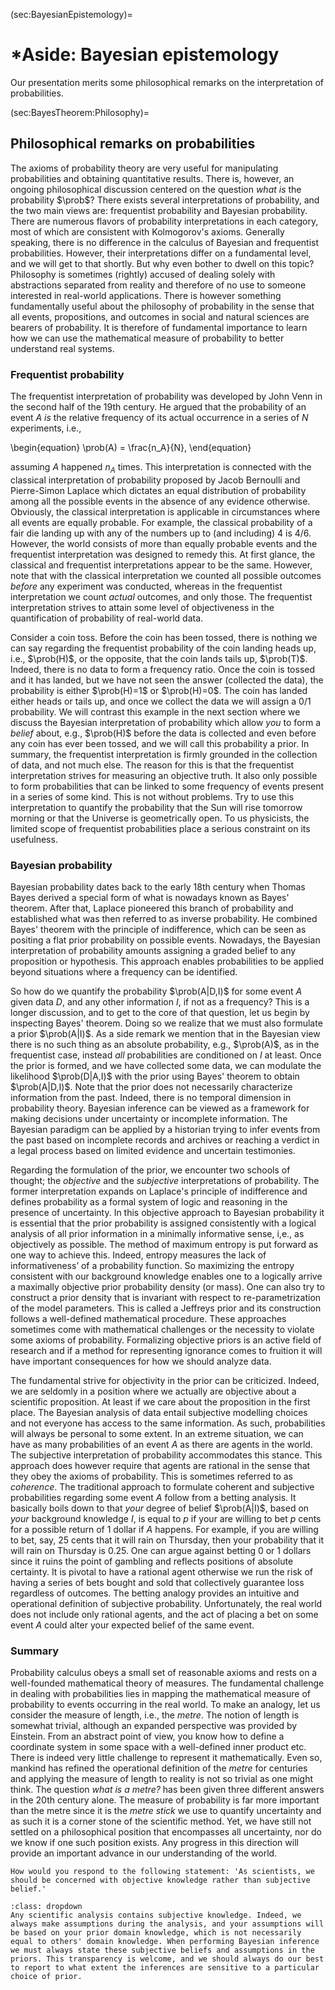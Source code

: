 (sec:BayesianEpistemology)=
# \*Aside: Bayesian epistemology

<div class="highlight-section">
Our presentation merits some philosophical remarks on the interpretation of probabilities.

(sec:BayesTheorem:Philosophy)=
## Philosophical remarks on probabilities

The axioms of probability theory are very useful for manipulating probabilities and obtaining quantitative results. There is, however, an ongoing philosophical discussion centered on the question _what is_ the probability $\prob$? There exists several interpretations of probability, and the two main views are: frequentist probability and Bayesian probability. There are numerous flavors of probability interpretations in each category, most of which are consistent with Kolmogorov's axioms. Generally speaking, there is no difference in the calculus of Bayesian and frequentist probabilities. However, their interpretations differ on a fundamental level, and we will get to that shortly. But why even bother to dwell on this topic? Philosophy is sometimes (rightly) accused of dealing solely with abstractions separated from reality and therefore of no use to someone interested in real-world applications. There is however something fundamentally useful about the philosophy of probability in the sense that all events, propositions, and outcomes in social and natural sciences are bearers of probability. It is therefore of fundamental importance to learn how we can use the mathematical measure of probability to better understand real systems.

### Frequentist probability
The frequentist interpretation of probability was developed by John Venn in the second half of the 19th century. He argued that the probability of an event $A$ _is_ the relative frequency of its actual occurrence in a series of $N$ experiments, i.e.,

\begin{equation}
\prob(A) = \frac{n_A}{N},
\end{equation}

assuming $A$ happened $n_A$ times. This interpretation is connected with the classical interpretation of probability proposed by Jacob Bernoulli and Pierre-Simon Laplace which dictates an equal distribution of probability among all the possible events in the absence of any evidence otherwise. Obviously, the classical interpretation is applicable in circumstances where all events are equally probable. For example, the classical probability of a fair die landing up with any of the numbers up to (and including) 4 is $4/6$. However, the world consists of more than equally probable events and the frequentist interpretation was designed to remedy this. At first glance, the classical and frequentist interpretations appear to be the same. However, note that with the classical interpretation we counted all possible outcomes _before_ any experiment was conducted, whereas in the frequentist interpretation we count _actual_ outcomes, and only those. The frequentist interpretation strives to attain some level of objectiveness in the quantification of probability of real-world data.

Consider a coin toss. Before the coin has been tossed, there is nothing we can say regarding the frequentist probability of the coin landing heads up, i.e., $\prob(H)$, or the opposite, that the coin lands tails up, $\prob(T)$. Indeed, there is no data to form a frequency ratio. Once the coin is tossed and it has landed, but we have not seen the answer (collected the data), the probability is either $\prob(H)=1$ or $\prob(H)=0$. The coin has landed either heads or tails up, and once we collect the data we will assign a 0/1 probability. We will contrast this example in the next section where we discuss the Bayesian interpretation of probability which allow _you_ to form a _belief_ about, e.g., $\prob(H)$ before the data is collected and even before any coin has ever been tossed, and we will call this probability a prior. In summary, the frequentist interpretation is firmly grounded in the collection of data, and not much else. The reason for this is that the frequentist interpretation strives for measuring an objective truth. It also only possible to form probabilities that can be linked to some frequency of events present in a series of some kind. This is not without problems. Try to use this interpretation to quantify the probability that the Sun will rise tomorrow morning or that the Universe is geometrically open. To us physicists, the limited scope of frequentist probabilities place a serious constraint on its usefulness. 

### Bayesian probability

Bayesian probability dates back to the early 18th century when Thomas Bayes derived a special form of what is nowadays known as Bayes' theorem. After that, Laplace pioneered this branch of probability and established what was then referred to as inverse probability. He combined Bayes' theorem with the principle of indifference, which can be seen as positing a flat prior probability on possible events. Nowadays, the Bayesian interpretation of probability amounts assigning a graded belief to any proposition or hypothesis. This approach enables probabilities to be applied beyond situations where a frequency can be identified.

So how do we quantify the probability $\prob(A|D,I)$ for some event $A$ given data $D$, and any other information $I$, if not as a frequency? This is a longer discussion, and to get to the core of that question, let us begin by inspecting Bayes' theorem. Doing so we realize that we must also formulate a prior $\prob(A|I)$. As a side remark we mention that in the Bayesian view there is no such thing as an absolute probability, e.g., $\prob(A)$, as in the frequentist case, instead _all_ probabilities are conditioned on $I$ at least. Once the prior is formed, and we have collected some data, we can modulate the likelihood $\prob(D|A,I)$ with the prior using Bayes' theorem to obtain $\prob(A|D,I)$. Note that the prior does not necessarily characterize information from the past. Indeed, there is no temporal dimension in probability theory. Bayesian inference can be viewed as a framework for making decisions under uncertainty or incomplete information. The Bayesian paradigm can be applied by a historian trying to infer events from the past based on incomplete records and archives or reaching a verdict in a legal process based on limited evidence and uncertain testimonies.

Regarding the formulation of the prior, we encounter two schools of thought; the _objective_ and the _subjective_ interpretations of probability. The former interpretation expands on Laplace's principle of indifference and defines probability as a formal system of logic and reasoning in the presence of uncertainty. In this objective approach to Bayesian probability it is essential that the prior probability is assigned consistently with a logical analysis of all prior information in a minimally informative sense, i,e., as objectively as possible. The method of maximum entropy is put forward as one way to achieve this. Indeed, entropy measures the lack of informativeness’ of a probability function. So maximizing the entropy consistent with our background knowledge enables one to a logically arrive a maximally objective prior probability density (or mass). One can also try to construct a prior density that is invariant with respect to re-parametrization of the model parameters. This is called a Jeffreys prior and its construction follows a well-defined mathematical procedure. These approaches sometimes come with mathematical challenges or the necessity to violate some axioms of probability. Formalizing objective priors is an active field of research and if a method for representing ignorance comes to fruition it will have important consequences for how we should analyze data.

The fundamental strive for objectivity in the prior can be criticized. Indeed, we are seldomly in a position where we actually are objective about a scientific proposition. At least if we care about the proposition in the first place. The Bayesian analysis of data entail subjective modelling choices and not everyone has access to the same information. As such, probabilities will always be personal to some extent. In an extreme situation, we can have as many probabilities of an event $A$ as there are agents in the world. The subjective interpretation of probability accommodates this stance. This approach does however require that agents are rational in the sense that they obey the axioms of probability. This is sometimes referred to as _coherence_. The traditional approach to formulate coherent and subjective probabilities regarding some event $A$ follow from a betting analysis. It basically boils down to that _your_ degree of belief $\prob(A|I)$, based on _your_ background knowledge $I$, is equal to $p$ if your are willing to bet $p$ cents for a possible return of 1 dollar if $A$ happens. For example, if you are willing to bet, say, 25 cents that it will rain on Thursday, then your probability that it will rain on Thursday is 0.25. One can argue against betting 0 or 1 dollars since it ruins the point of gambling and reflects positions of absolute certainty. It is pivotal to have a rational agent otherwise we run the risk of having a series of bets bought and sold that collectively guarantee loss regardless of outcomes. The betting analogy provides an intuitive and operational definition of subjective probability. Unfortunately, the real world does not include only rational agents, and the act of placing a bet on some event $A$ could alter your expected belief of the same event. 

### Summary

Probability calculus obeys a small set of reasonable axioms and rests on a well-founded mathematical theory of measures. The fundamental challenge in dealing with probabilities lies in mapping the mathematical measure of probability to events occurring in the real world. To make an analogy, let us consider the measure of length, i.e., the _metre_. The notion of length is somewhat trivial, although an expanded perspective was provided by Einstein. From an abstract point of view, you know how to define a coordinate system in some space with a well-defined inner product etc. There is indeed very little challenge to represent it mathematically. Even so, mankind has refined the operational definition of the _metre_ for centuries and applying the measure of length to reality is not so trivial as one might think. The question _what is a metre?_ has been given three different answers in the 20th century alone. The measure of probability is far more important than the metre since it is the _metre stick_ we use to quantify uncertainty and as such it is a corner stone of the scientific method. Yet, we have still not settled on a philosophical position that encompasses all uncertainty, nor do we know if one such position exists. Any progress in this direction will provide an important advance in our understanding of the world.

```{admonition} Discuss
How would you respond to the following statement: 'As scientists, we should be concerned with objective knowledge rather than subjective belief.'
```

````{admonition} One view
:class: dropdown
Any scientific analysis contains subjective knowledge. Indeed, we always make assumptions during the analysis, and your assumptions will be based on your prior domain knowledge, which is not necessarily equal to others' domain knowledge. When performing Bayesian inference we must always state these subjective beliefs and assumptions in the priors. This transparency is welcome, and we should always do our best to report to what extent the inferences are sensitive to a particular choice of prior.

````
</div>